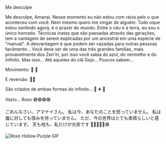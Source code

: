 Me desculpe

Me desculpe, Amanai. Nesse momento eu não estou com raiva pelo o que aconteceu com você. Nem mesmo quero me vingar de alguém. Tudo oque estou sentindo agora, é o prazer do mundo. Entre o céu e a terra, eu sou o único honrado. Técnicas inatas que são passadas através das gerações, tem a vantagem de serem explicadas por um ancestral em uma espécie de "manual". A desvantagem é que podem ser vazadas para outras pessoas facilmente... Você deve ser de uma das três grandes famílias, mais provavelmente dos Zen'in, por isso você sabia do azul, do vermelho e do infinito. Mas isso... Até aqueles do clã Gojo... Poucos sabem...

Movimento: 🫴 🔵

E reversão: 🫸🔴

São criados de ambas formas do infinito... 🔵 ➕ 🔴

Vazio... Roxo 🟣🟣🟣🟣


ごめんなさい、アマナイさん。 私は今、あなたのことを怒っていません。 私は誰に対しても恨みを持っていません。 ただ、今の世界はとても素晴らしいと感じています。 天も地も、私だけが光栄です 🫸🔴🔵🫷🫴🟣

<img src="https://media1.tenor.com/m/uxzlDwND2RkAAAAd/roxo-hollow-purple.gif" alt="Roxo Hollow Purple GIF"/>

